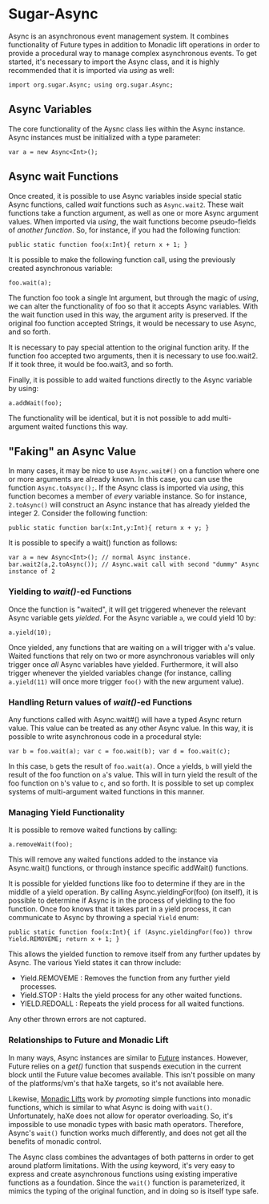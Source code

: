 Sugar-Async
========

Async is an asynchronous event management system.  It combines functionality of Future<T> types in addition to Monadic lift operations in order to provide a procedural way to manage complex asynchronous events.  To get started, it's necessary to import the Async class, and it is highly recommended that it is imported via *using* as well:
	
`import org.sugar.Async;
using org.sugar.Async;`


## Async Variables ##


The core functionality of the Aysnc class lies within the Async<T> instance.  Async instances must be initialized with a type parameter:
	
`var a = new Async<Int>();`
	
## Async wait Functions ##


Once created, it is possible to use Async variables inside special static Async functions, called *wait* functions such as `Async.wait2`.  These wait functions take a function argument, as well as one or more Async argument values.  When imported via *using*, the wait functions become pseudo-fields of *another function*.  So, for instance, if you had the following function:

`public static function foo(x:Int){
	return x + 1;
}`

It is possible to make the following function call, using the previously created asynchronous variable:

`foo.wait(a);`

The function foo took a single Int argument, but through the magic of *using*, we can alter the functionality of foo so that it accepts Async variables.  With the wait function used in this way, the argument arity is preserved.  If the original foo function accepted Strings, it would be necessary to use Async<String>, and so forth. 
	
It is necessary to pay special attention to the original function arity.  If the function foo accepted two arguments, then it is necessary to use foo.wait2.  If it took three, it would be foo.wait3, and so forth.

Finally, it is possible to add waited functions directly to the Async variable by using:

`a.addWait(foo);`

The functionality will be identical, but it is not possible to add multi-argument waited functions this way.

## "Faking" an Async Value ##

In many cases, it may be nice to use `Async.wait#()` on a function where one or more arguments are already known.  In this case, you can use the function `Async.toAsync();`.  If the Async class is imported via *using*, this function becomes a member of *every* variable instance.  So for instance, `2.toAsync()` will construct an Async instance that has already yielded the integer 2.  Consider the following function:

`public static function bar(x:Int,y:Int){
	return x + y;
}`

It is possible to specify a wait() function as follows:


`var a = new Async<Int>(); // normal Async instance.
 bar.wait2(a,2.toAsync()); // Async.wait call with second "dummy" Async instance of 2
`

### Yielding to *wait()*-ed Functions ###


Once the function is "waited", it will get triggered whenever the relevant Async variable gets *yielded*.  For the Async variable `a`, we could yield 10 by:

`a.yield(10);`

Once yielded, any functions that are waiting on `a` will trigger with `a`'s value.  Waited functions that rely on two or more asynchronous variables will only trigger once *all* Async variables have yielded.  Furthermore, it will also trigger whenever the yielded variables change (for instance, calling `a.yield(11)` will once more trigger `foo()` with the new argument value).

### Handling Return values of *wait()*-ed Functions ###

Any functions called with Async.wait#()  will have a typed Async return value.  This value can be treated as any other Async value.  In this way, it is possible to write asynchronous code in a procedural style:

`var b = foo.wait(a);
 var c = foo.wait(b);
 var d = foo.wait(c);`

In this case, `b` gets the result of `foo.wait(a)`.  Once `a` yields, `b` will yield the result of the foo function on `a`'s value.  This will in turn yield the result of the foo function on `b`'s value to `c`, and so forth.  It is possible to set up complex systems of multi-argument waited functions in this manner.

### Managing Yield Functionality ###

It is possible to remove waited functions by calling:

`a.removeWait(foo);`

This will remove any waited functions added to the instance via Async.wait() functions, or through instance specific addWait() functions.

It is possible for yielded functions like foo to determine if they are in the middle of a yield operation.  By calling Async.yieldingFor(foo) (on itself), it is possible to determine if Async is in the process of yielding to the foo function.  Once foo knows that it takes part in a yield process, it can communicate to Async by throwing a special `Yield` enum:


`public static function foo(x:Int){
	if (Async.yieldingFor(foo)) throw Yield.REMOVEME;
	return x + 1;
}`

This allows the yielded function to remove itself from any further updates by Async.  The various Yield states it can throw include:

*	Yield.REMOVEME :  Removes the function from any further yield processes.
*	Yield.STOP : Halts the yield process for any other waited functions.
*	YIELD.REDOALL : Repeats the yield process for all waited functions.	

Any other thrown errors are not captured.


### Relationships to Future<T> and Monadic Lift ###

In many ways, Async<T> instances are similar to [Future<T>](http://download.oracle.com/javase/1.5.0/docs/api/java/util/concurrent/Future.html) instances.  However, Future<T> relies on a *get()* function that suspends execution in the current block until the Future<T> value becomes available.  This isn't possible on many of the platforms/vm's that haXe targets, so it's not available here.

Likewise, [Monadic Lifts](http://www.haskell.org/ghc/docs/6.12.2/html/libraries/base-4.2.0.1/Control-Monad.html#v%3AliftM) work by *promoting* simple functions into monadic functions, which is similar to what Async is doing with `wait()`.  Unfortunately, haXe does not allow for operator overloading.  So, it's impossible to use monadic types with basic math operators.  Therefore, Async's `wait()` function works much differently, and does not get all the benefits of monadic control.  

The Async class combines the advantages of both patterns in order to get around platform limitations.  With the *using* keyword, it's very easy to express and create asynchronous functions using existing imperative functions as a foundation.  Since the `wait()` function is parameterized, it mimics the typing of the original function, and in doing so is itself type safe.


